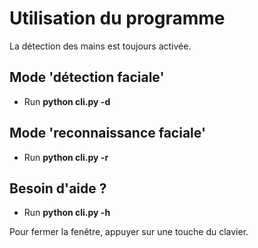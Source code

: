 # Utilisation du programme

La détection des mains est toujours activée. 

## Mode 'détection faciale'

* Run **python cli.py -d**

## Mode 'reconnaissance faciale'

* Run **python cli.py -r**

## Besoin d'aide ?

* Run **python cli.py -h**

Pour fermer la fenêtre, appuyer sur une touche du clavier.
